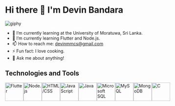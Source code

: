 # Hi there 👋 I'm Devin Bandara

![giphy](https://github.com/Devin-Bandara/Devin-Bandara/assets/122140695/7324123d-8bab-4275-b22c-5c6f89c6670a)


- 🌱 I’m currently learning at the University of Moratuwa, Sri Lanka.
- 🌱 I’m currently learning Flutter and Node.js.
- 📫 How to reach me: devinmmcs@gmail.com
- ⚡ Fun fact: I love cooking.
- 💬 Ask me about anything!

## Technologies and Tools
<div style="display: flex; align-items: center;">
  <img src="https://img.icons8.com/color/48/000000/flutter.png" alt="Flutter" width="60" height="60">
  <img src="https://img.icons8.com/color/48/000000/nodejs.png" alt="Node.js" width="60" height="60">
  <img src="https://img.icons8.com/color/48/000000/html-5.png" alt="HTML/CSS" width="60" height="60">
  <img src="https://img.icons8.com/color/48/000000/javascript.png" alt="JavaScript" width="60" height="60">
  <img src="https://img.icons8.com/color/48/000000/java-coffee-cup-logo.png" alt="Java" width="60" height="60">
  <img src="https://img.icons8.com/color/48/000000/microsoft-sql-server.png" alt="Microsoft SQL" width="60" height="60">
  <img src="https://img.icons8.com/color/48/000000/mysql.png" alt="MySQL" width="60" height="60">
  <img src="https://img.icons8.com/color/48/000000/mongodb.png" alt="MongoDB" width="60" height="60">
  <img src="https://img.icons8.com/color/48/000000/c-programming.png" alt="C" width="60" height="60">
</div>


<!DOCTYPE html>
<html>
  <head>
    <title>My Profile</title>
    <style>
      .github-stats {
        display: flex;
        flex-direction: column;
        align-items: center;
        font-family: Arial, sans-serif;
      }

      .github-stats img {
        width: 100px;
        height: 100px;
      }
    </style>
  </head>
  <body>
    <div class="github-stats">
      <h2>📊 GitHub Stats:</h2>
      <img
        src="https://github-readme-stats.vercel.app/api?username=YOUR_GITHUB_USERNAME&show_icons=true&theme=dark"
        alt="GitHub Stats"
      />
    </div>

    <script src="https://unpkg.com/axios/dist/axios.min.js"></script>
    <script>
      // Replace 'YOUR_GITHUB_USERNAME' with your actual GitHub username
      const username = 'YOUR_GITHUB_USERNAME';

      axios
        .get('https://api.github.com/users/Devin-Bandara')
        .then((response) => {
          const { data } = response;
          console.log('GitHub Stats:', data);
        })
        .catch((error) => {
          console.error('Failed to fetch GitHub stats:', error);
        });
    </script>
  </body>
</html>

<!--
**Devin-Bandara/Devin-Bandara** is a ✨ _special_ ✨ repository because its `README.md` (this file) appears on your GitHub profile.

Here are some ideas to get you started:

- 🔭 I’m currently working on ...
- 🌱 I’m currently learning ...
- 👯 I’m looking to collaborate on ...
- 🤔 I’m looking for help with ...
- 💬 Ask me about ...
- 📫 How to reach me: ...
- 😄 Pronouns: ...
- ⚡ Fun fact: ...
-->

